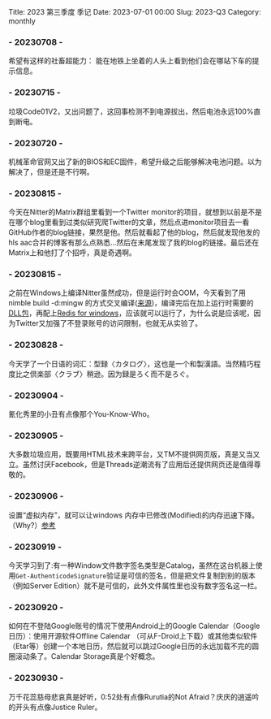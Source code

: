 Title: 2023 第三季度 季记
Date: 2023-07-01 00:00
Slug: 2023-Q3
Category: monthly

### - 20230708 -
希望有这样的社畜超能力： 能在地铁上坐着的人头上看到他们会在哪站下车的提示信息。

### - 20230715 -
垃圾Code01V2，又出问题了，这回事检测不到电源拔出，然后电池永远100%直到断电。

### - 20230720 -
机械革命官网又出了新的BIOS和EC固件，希望升级之后能够解决电池问题。以为解决了，但是还是不行啊。

### - 20230815 -
今天在Nitter的Matrix群组里看到一个Twitter monitor的项目，就想到以前是不是在哪个blog里看到过类似研究爬Twitter的文章，然后点进monitor项目去一看GitHub作者的blog链接，果然是他。然后就看起了他的blog，然后就发现他发的hls aac合并的博客有那么点熟悉...然后在末尾发现了我的blog的链接。最后还在Matrix上和他打了个招呼，真是奇遇啊。

### - 20230815 -
之前在Windows上编译Nitter虽然成功，但是运行时会OOM，今天看到了用nimble build -d:mingw 的方式交叉编译([来源](https://gitlab.com/Lomanic/nitter-binaries/-/blob/master/.gitlab-ci.yml?ref_type=heads#L75-86))，编译完后在加上运行时需要的[DLL包](https://nim-lang.org/download/dlls.zip)，再配上[Redis for windows](https://github.com/tporadowski/redis/releases)，应该就可以运行了，为什么说是应该呢，因为Twitter又加强了不登录账号的访问限制，也就无从实验了。

### - 20230828 -
今天学了一个日语的词汇：型録〈カタログ〉，这也是一个和製漢語。当然精巧程度比之倶楽部〈クラブ〉稍逊。因为録是ろく而不是ろぐ。

### - 20230904 -
氰化秀里的小丑有点像那个You-Know-Who。

### - 20230905 -
大多数垃圾应用，既要用HTML技术来跨平台，又TM不提供网页版，真是又当又立。虽然讨厌Facebook，但是Threads逆潮流有了应用后还提供网页还是值得尊敬的。

### - 20230906 -
设置“虚拟内存”，就可以让windows 内存中已修改(Modified)的内存迅速下降。 （Why?）[参考](https://www.zhihu.com/question/19828627/answer/24596615)

### - 20230919 -
今天学习到了:有一种Window文件数字签名类型是Catalog，虽然在这台机器上使用`Get-AuthenticodeSignature`验证是可信的签名，但是把文件复制到别的版本（例如Server Edition）就不是可信的，此外文件属性里也没有数字签名这一栏。

### - 20230920 -
如何在不登陆Google账号的情况下使用Android上的Google Calendar（Google日历）：使用开源软件Offline Calendar （可从F-Droid上下载）或其他类似软件（Etar等）创建一个本地日历，然后就可以跳过Google日历的永远加载不完的圆圈滚动条了。Calendar Storage真是个好概念。

### - 20230930 -
万千花蕊慈母悲哀真是好听，0:52处有点像Rurutia的Not Afraid？庆庆的逍遥吟的开头有点像Justice Ruler。